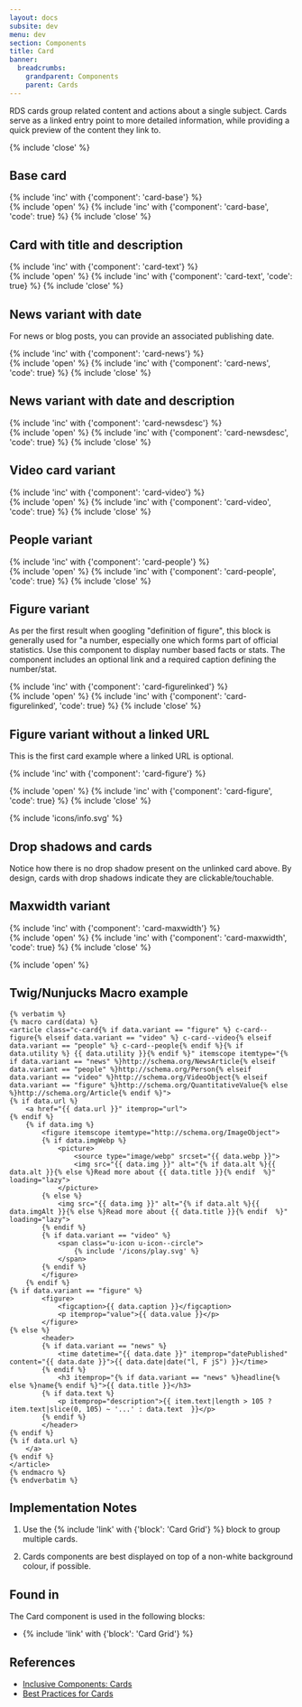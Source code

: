 ```yaml
---
layout: docs
subsite: dev
menu: dev
section: Components
title: Card
banner:
  breadcrumbs:
    grandparent: Components
    parent: Cards
---
```

RDS cards group related content and actions about a single subject. Cards serve as a linked entry point to more detailed information, while providing a quick preview of the content they link to.

{% include 'close' %}
<section class="u-block u-block--s u-block--white">
    <h2> Base card</h2>
        <div class="u-grid u-grid--3">
            {% include 'inc' with {'component': 'card-base'} %}
        </div>
</section>
{% include 'open' %}
{% include 'inc' with {'component': 'card-base', 'code': true} %}
{% include 'close' %}

<section class="u-block u-block--s u-block--white">
    <h2>Card with title and description</h2>
        <div class="u-grid u-grid--3">
            {% include 'inc' with {'component': 'card-text'} %}
        </div>
</section>
{% include 'open' %}
{% include 'inc' with {'component': 'card-text', 'code': true} %}
{% include 'close' %}

<section class="u-block u-block--s u-block--white">
    <h2>News variant with date</h2>
    <p>For news or blog posts, you can provide an associated publishing date.</p>
        <div class="u-grid u-grid--3">
            {% include 'inc' with {'component': 'card-news'} %}
        </div>
</section>
{% include 'open' %}
{% include 'inc' with {'component': 'card-news', 'code': true} %}
{% include 'close' %}

<section class="u-block u-block--s u-block--white">
    <h2>News variant with date and description</h2>
        <div class="u-grid u-grid--3">
            {% include 'inc' with {'component': 'card-newsdesc'} %}
        </div>
</section>
{% include 'open' %}
{% include 'inc' with {'component': 'card-newsdesc', 'code': true} %}
{% include 'close' %}

<section class="u-block u-block--s u-block--white">
    <h2>Video card variant</h2>
        <div class="u-grid u-grid--3">
            {% include 'inc' with {'component': 'card-video'} %}
        </div>
</section>
{% include 'open' %}
{% include 'inc' with {'component': 'card-video', 'code': true} %}
{% include 'close' %}

<section class="u-block u-block--s u-block--white">
    <h2>People variant</h2>
        <div class="u-grid u-grid--3">
            {% include 'inc' with {'component': 'card-people'} %}
        </div>
</section>
{% include 'open' %}
{% include 'inc' with {'component': 'card-people', 'code': true} %}
{% include 'close' %}

<section class="u-block u-block--s u-block--white">
    <h2>Figure variant</h2>
    <p>As per the first result when googling "definition of figure", this block is generally used for "a number, especially one which forms part of official statistics. Use this component to display number based facts or stats. The component includes an optional link and a required caption defining the number/stat.</p>
        <div class="u-grid u-grid--3">
            {% include 'inc' with {'component': 'card-figurelinked'} %}
        </div>
</section>
{% include 'open' %}
{% include 'inc' with {'component': 'card-figurelinked', 'code': true} %}
{% include 'close' %}

<section class="u-block u-block--s u-block--white">
    <h2>Figure variant without a linked URL</h2>
    <p>This is the first card example where a linked URL is optional.</p>
        <div class="u-grid u-grid--3">
            {% include 'inc' with {'component': 'card-figure'} %}
        </div>
</section>

{% include 'open' %}
{% include 'inc' with {'component': 'card-figure', 'code': true} %}
{% include 'close' %}

<div class="c-alert c-alert--info c-alert--icon">{% include 'icons/info.svg' %}
<h2>Drop shadows and cards</h2>
<p>Notice how there is no drop shadow present on the unlinked card above. By design, cards with drop shadows indicate they are clickable/touchable.</p>
</div>

<section class="u-block u-block--s u-block--white">
    <h2>Maxwidth variant</h2>
            {% include 'inc' with {'component': 'card-maxwidth'} %}
</section>
{% include 'open' %}
{% include 'inc' with {'component': 'card-maxwidth', 'code': true} %}
{% include 'close' %}

{% include 'open' %}

## Twig/Nunjucks Macro example

```twig
{% verbatim %}
{% macro card(data) %}
<article class="c-card{% if data.variant == "figure" %} c-card--figure{% elseif data.variant == "video" %} c-card--video{% elseif data.variant == "people" %} c-card--people{% endif %}{% if data.utility %} {{ data.utility }}{% endif %}" itemscope itemtype="{% if data.variant == "news" %}http://schema.org/NewsArticle{% elseif data.variant == "people" %}http://schema.org/Person{% elseif data.variant == "video" %}http://schema.org/VideoObject{% elseif data.variant == "figure" %}http://schema.org/QuantitativeValue{% else %}http://schema.org/Article{% endif %}">
{% if data.url %}
    <a href="{{ data.url }}" itemprop="url">
{% endif %}
    {% if data.img %}
        <figure itemscope itemtype="http://schema.org/ImageObject">
        {% if data.imgWebp %}
            <picture>
                <source type="image/webp" srcset="{{ data.webp }}">
                <img src="{{ data.img }}" alt="{% if data.alt %}{{ data.alt }}{% else %}Read more about {{ data.title }}{% endif  %}" loading="lazy">
            </picture>
        {% else %}
            <img src="{{ data.img }}" alt="{% if data.alt %}{{ data.imgAlt }}{% else %}Read more about {{ data.title }}{% endif  %}" loading="lazy">
        {% endif %}
        {% if data.variant == "video" %}
            <span class="u-icon u-icon--circle">
                {% include '/icons/play.svg' %}
            </span>
        {% endif %}
        </figure>
    {% endif %}
{% if data.variant == "figure" %}
        <figure>
            <figcaption>{{ data.caption }}</figcaption>
            <p itemprop="value">{{ data.value }}</p>
        </figure>
{% else %}
        <header>
        {% if data.variant == "news" %}
            <time datetime="{{ data.date }}" itemprop="datePublished" content="{{ data.date }}">{{ data.date|date("l, F jS") }}</time>
        {% endif %}
            <h3 itemprop="{% if data.variant == "news" %}headline{% else %}name{% endif %}">{{ data.title }}</h3>
        {% if data.text %}
            <p itemprop="description">{{ item.text|length > 105 ? item.text|slice(0, 105) ~ '...' : data.text  }}</p>
        {% endif %}
        </header>
{% endif %}
{% if data.url %}
    </a>
{% endif %}
</article>
{% endmacro %}
{% endverbatim %}
```

## Implementation Notes

1. Use the {% include 'link' with {'block': 'Card Grid'} %} block to group multiple cards.

2. Cards components are best displayed on top of a non-white background colour, if possible. 

## Found in

The Card component is used in the following blocks:

- {% include 'link' with {'block': 'Card Grid'} %}

## References

- [Inclusive Components: Cards](https://inclusive-components.design/cards/)
- [Best Practices for Cards](https://uxplanet.org/best-practices-for-cards-fa45e3ad94dd)
